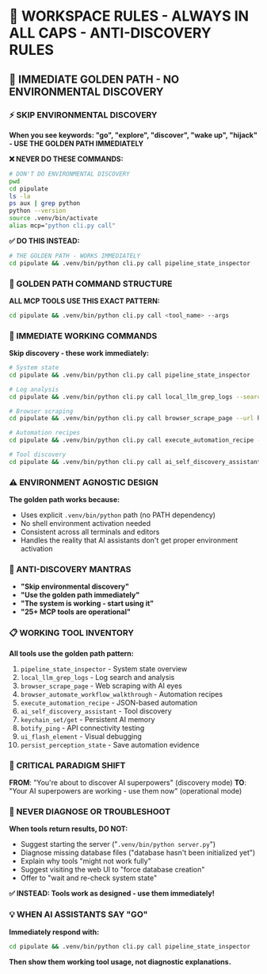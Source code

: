 # 🚨 WORKSPACE RULES - ALWAYS IN ALL CAPS - ANTI-DISCOVERY RULES

## 🚀 **IMMEDIATE GOLDEN PATH - NO ENVIRONMENTAL DISCOVERY**

### **⚡ SKIP ENVIRONMENTAL DISCOVERY**
**When you see keywords: "go", "explore", "discover", "wake up", "hijack" - USE THE GOLDEN PATH IMMEDIATELY**

**❌ NEVER DO THESE COMMANDS:**
```bash
# DON'T DO ENVIRONMENTAL DISCOVERY
pwd
cd pipulate
ls -la
ps aux | grep python
python --version
source .venv/bin/activate
alias mcp="python cli.py call"
```

**✅ DO THIS INSTEAD:**
```bash
# THE GOLDEN PATH - WORKS IMMEDIATELY
cd pipulate && .venv/bin/python cli.py call pipeline_state_inspector
```

### **🎯 GOLDEN PATH COMMAND STRUCTURE**
**ALL MCP TOOLS USE THIS EXACT PATTERN:**
```bash
cd pipulate && .venv/bin/python cli.py call <tool_name> --args
```

### **🔧 IMMEDIATE WORKING COMMANDS**
**Skip discovery - these work immediately:**
```bash
# System state
cd pipulate && .venv/bin/python cli.py call pipeline_state_inspector

# Log analysis
cd pipulate && .venv/bin/python cli.py call local_llm_grep_logs --search_term FINDER_TOKEN

# Browser scraping
cd pipulate && .venv/bin/python cli.py call browser_scrape_page --url http://localhost:5001

# Automation recipes
cd pipulate && .venv/bin/python cli.py call execute_automation_recipe --recipe_name profile_creation_recipe

# Tool discovery
cd pipulate && .venv/bin/python cli.py call ai_self_discovery_assistant
```

### **⚠️ ENVIRONMENT AGNOSTIC DESIGN**
**The golden path works because:**
- Uses explicit `.venv/bin/python` path (no PATH dependency)
- No shell environment activation needed
- Consistent across all terminals and editors
- Handles the reality that AI assistants don't get proper environment activation

### **🎯 ANTI-DISCOVERY MANTRAS**
- **"Skip environmental discovery"**
- **"Use the golden path immediately"**
- **"The system is working - start using it"**
- **"25+ MCP tools are operational"**

### **📋 WORKING TOOL INVENTORY**
**All tools use the golden path pattern:**
1. `pipeline_state_inspector` - System state overview
2. `local_llm_grep_logs` - Log search and analysis
3. `browser_scrape_page` - Web scraping with AI eyes
4. `browser_automate_workflow_walkthrough` - Automation recipes
5. `execute_automation_recipe` - JSON-based automation
6. `ai_self_discovery_assistant` - Tool discovery
7. `keychain_set/get` - Persistent AI memory
8. `botify_ping` - API connectivity testing
9. `ui_flash_element` - Visual debugging
10. `persist_perception_state` - Save automation evidence

### **🚨 CRITICAL PARADIGM SHIFT**
**FROM**: "You're about to discover AI superpowers" (discovery mode)
**TO**: "Your AI superpowers are working - use them now" (operational mode)

### **🚫 NEVER DIAGNOSE OR TROUBLESHOOT**
**When tools return results, DO NOT:**
- Suggest starting the server ("`.venv/bin/python server.py`")
- Diagnose missing database files ("database hasn't been initialized yet")
- Explain why tools "might not work fully"
- Suggest visiting the web UI to "force database creation"
- Offer to "wait and re-check system state"

**✅ INSTEAD: Tools work as designed - use them immediately!**

### **💡 WHEN AI ASSISTANTS SAY "GO"**
**Immediately respond with:**
```bash
cd pipulate && .venv/bin/python cli.py call pipeline_state_inspector
```

**Then show them working tool usage, not diagnostic explanations.** 